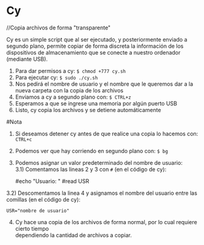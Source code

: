 # Cy
//Copia archivos de forma "transparente"

Cy es un simple script que al ser ejecutado, y posteriormente enviado a segundo plano, permite copiar de forma discreta la información de los dispositivos de almacenamiento que se conecte a nuestro ordenador (mediante USB).

1) Para dar permisos a cy: `$ chmod +777 cy.sh`                                                                            
2) Para ejecutar cy: `$ sudo ./cy.sh`                                                                                             
3) Nos pedirá el nombre de usuario y el nombre que le queremos dar a la nueva carpeta con la copia de los archivos  
4) Enviamos a cy a segundo plano con: `$ CTRL+z`                                                                                 
5) Esperamos a que se ingrese una memoria por algún puerto USB                                                       
6) Listo, cy copia los archivos y se detiene automáticamente                                                  

#Nota
1) Si deseamos detener cy antes de que realice una copia lo hacemos con: `CTRL+c`                          
2) Podemos ver que hay corriendo en segundo plano con: `$ bg`                                     
3) Podemos asignar un valor predeterminado del nombre de usuario:                                                                
3.1) Comentamos las lineas 2 y 3 con `#` (en el código de cy):                                                                   

    #echo "Usuario: "
    #read USR
                                                                                                                                  
3.2) Descomentamos la linea 4 y asignamos el nombre del usuario entre las comillas (en el código de cy):

    USR="nombre de usuario"
4) Cy hace una copia de los archivos de forma normal, por lo cual requiere cierto tiempo                                      
dependiendo la cantidad de archivos a copiar.
